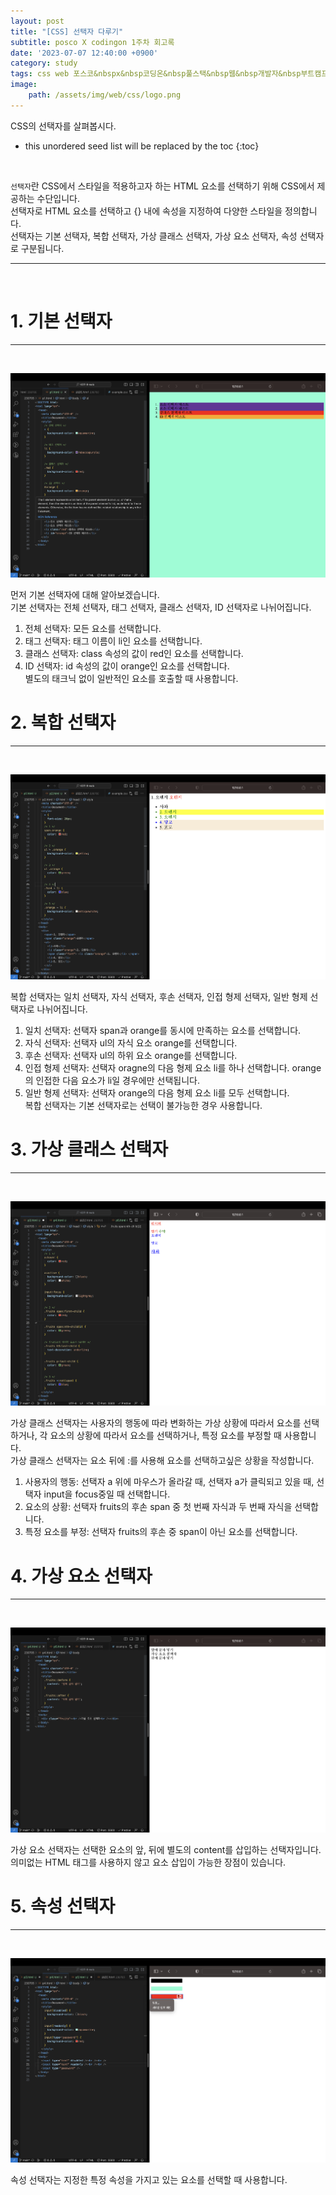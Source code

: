 ```yaml
---
layout: post
title: "[CSS] 선택자 다루기"
subtitle: posco X codingon 1주차 회고록
date: '2023-07-07 12:40:00 +0900'
category: study
tags: css web 포스코&nbspx&nbsp코딩온&nbsp풀스택&nbsp웹&nbsp개발자&nbsp부트캠프&nbsp8기
image:
    path: /assets/img/web/css/logo.png
---
```


CSS의 선택자를 살펴봅시다.<br>

<!--more-->

* this unordered seed list will be replaced by the toc
{:toc}
<br>

`선택자`란 CSS에서 스타일을 적용하고자 하는 HTML 요소를 선택하기 위해 CSS에서 제공하는 수단입니다.<br>
선택자로 HTML 요소를 선택하고 {} 내에 속성을 지정하여 다양한 스타일을 정의합니다.<br>
선택자는 기본 선택자, 복합 선택자, 가상 클래스 선택자, 가상 요소 선택자, 속성 선택자로 구분됩니다.<br>

---
<br>

# 1. 기본 선택자
---
<br>

![1](/assets/img/web/css/2023-07-07-[CSS]_선택자_다루기/1.png)
<br>

먼저 기본 선택자에 대해 알아보겠습니다.<br>
기본 선택자는 전체 선택자, 태그 선택자, 클래스 선택자, ID 선택자로 나뉘어집니다.<br>
1. 전체 선택자: 모든 요소를 선택합니다.<br>
2. 태그 선택자: 태그 이름이 li인 요소를 선택합니다.<br>
3. 클래스 선택자: class 속성의 값이 red인 요소를 선택합니다.<br>
4. ID 선택자: id 속성의 값이 orange인 요소를 선택합니다.<br>
별도의 태크닉 없이 일반적인 요소를 호출할 때 사용합니다.<br>


# 2. 복합 선택자
---
<br>

![2](/assets/img/web/css/2023-07-07-[CSS]_선택자_다루기/2.png)
<br>

복합 선택자는 일치 선택자, 자식 선택자, 후손 선택자, 인접 형제 선택자, 일반 형제 선택자로 나뉘어집니다.<br>
1. 일치 선택자: 선택자 span과 orange를 동시에 만족하는 요소를 선택합니다.<br>
2. 자식 선택자: 선택자 ul의 자식 요소 orange를 선택합니다.<br>
3. 후손 선택자: 선택자 ul의 하위 요소 orange를 선택합니다.<br>
4. 인접 형제 선택자: 선택자 oragne의 다음 형제 요소 li를 하나 선택합니다. orange의 인접한 다음 요소가 li일 경우에만 선택됩니다.<br>
5. 일반 형제 선택자: 선택자 orange의 다음 형제 요소 li를 모두 선택합니다.<br>
복합 선택자는 기본 선택자로는 선택이 불가능한 경우 사용합니다.<br>


# 3. 가상 클래스 선택자
---
<br>

![3](/assets/img/web/css/2023-07-07-[CSS]_선택자_다루기/3m.png)
<br>

가상 클래스 선택자는 사용자의 행동에 따라 변화하는 가상 상황에 따라서 요소를 선택하거나, 각 요소의 상황에 따라서 요소를 선택하거나, 특정 요소를 부정할 때 사용합니다.<br>
가상 클래스 선택자는 요소 뒤에 :를 사용해 요소를 선택하고싶은 상황을 작성합니다.<br>
1. 사용자의 행동: 선택자 a 위에 마우스가 올라갈 때, 선택자 a가 클릭되고 있을 때, 선택자 input을 focus중일 때 선택합니다.<br>
2. 요소의 상황: 선택자 fruits의 후손 span 중 첫 번째 자식과 두 번째 자식을 선택합니다.<br>
3. 특정 요소를 부정: 선택자 fruits의 후손 중 span이 아닌 요소를 선택합니다.<br>


# 4. 가상 요소 선택자
---
<br>

![4](/assets/img/web/css/2023-07-07-[CSS]_선택자_다루기/4.png)
<br>

가상 요소 선택자는 선택한 요소의 앞, 뒤에 별도의 content를 삽입하는 선택자입니다.<br>
의미없는 HTML 태그를 사용하지 않고 요소 삽입이 가능한 장점이 있습니다.<br>


# 5. 속성 선택자
---
<br>

![5](/assets/img/web/css/2023-07-07-[CSS]_선택자_다루기/5.png)
<br>

속성 선택자는 지정한 특정 속성을 가지고 있는 요소를 선택할 때 사용합니다.<br>

